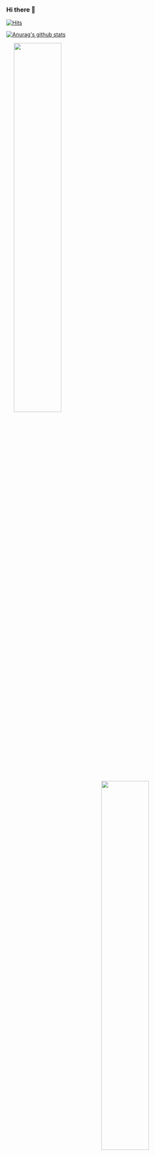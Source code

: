 ### Hi there 👋

[![Hits](https://hits.seeyoufarm.com/api/count/incr/badge.svg?url=https%3A%2F%2Fgithub.com%2Fhkdong0694&count_bg=%230A4DCD&title_bg=%23000000&icon=angellist.svg&icon_color=%23B0B0B0&title=Visitors&edge_flat=false)](https://hits.seeyoufarm.com)


[![Anurag's github stats](https://github-readme-stats.vercel.app/api?username=hkdong0694&show_icons=true)](https://github.com/anuraghazra/github-readme-stats)
<!--
**hkdong0694/hkdong0694** is a ✨ _special_ ✨ repository because its `README.md` (this file) appears on your GitHub profile.

Here are some ideas to get you started:

- 🔭 I’m currently working on ...
- 🌱 I’m currently learning ...
- 👯 I’m looking to collaborate on ...
- 🤔 I’m looking for help with ...
- 💬 Ask me about ...
- 📫 How to reach me: ...
- 😄 Pronouns: ...
- ⚡ Fun fact: ...
-->
<img src="https://github-readme-stats.vercel.app/api?username=hkdong0694&show_icons=true" width="50%" hegith="300" align="left" hspace="20">
<img src="https://github-readme-stats.vercel.app/api/top-langs/?username=hkdong0694&layout=compact" width="50%" hegith="300" align="right">
  
